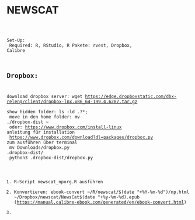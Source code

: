# NEWSCAT

<code>
  
  Set-Up:<br>
  Required: R, RStudio, R Pakete: rvest, Dropbox, Calibre<br>
  
##  Dropbox:<br>

  download dropbox server: wget https://edge.dropboxstatic.com/dbx-releng/client/dropbox-lnx.x86_64-199.4.6287.tar.gz<br>
  show hidden folder: ls -ld .?*; <br>
  move in den home folder: mv ./dropbox-dist ~<br>
  oder: https://www.dropbox.com/install-linux anleitung für installation<br>
  https://www.dropbox.com/download?dl=packages/dropbox.py zum ausführen über terminal<br>
  mv Downloads/dropbox.py .dropbox-dist/<br>
  python3 .dropbox-dist/dropbox.py <command><br>
  
  1. R-Script newscat_nporg.R ausführen<br>
  2. Konvertieren: ebook-convert ~/R/newscat/$(date "+%Y-%m-%d")/np.html ~/Dropbox/newscat/NewsCat$(date "+%y-%m-%d).epub (https://manual.calibre-ebook.com/generated/en/ebook-convert.html)<br> 
  3. <br>

</code>

